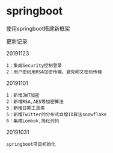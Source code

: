 # springboot
使用springboot搭建新框架

更新记录

20191123

    1：集成Security控制登录
    2：用户密码用RSA加密传输，避免明文密码传输

20191101

    1：新增JWT加密
    2：新增RSA,AES等加密算法
    3：新增日期工具类
    5：新增Twitter的分布式自增ID算法snowflake
    6：集成Lombok,简化代码

20191031

    springboot项目初始化
